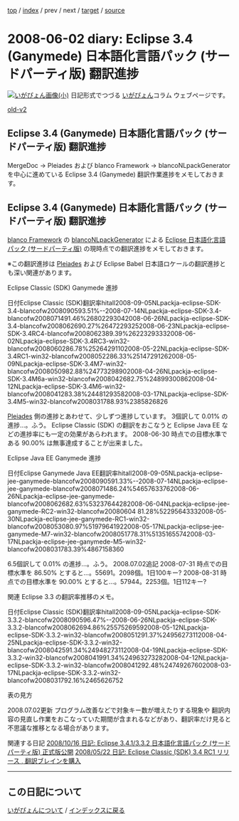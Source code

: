 [top](https://igapyon.github.io/diary/) 
 / [index](https://igapyon.github.io/diary/2008/index.html) 
 / prev 
 / next 
 / [target](https://igapyon.github.io/diary/2008/ig080602.html) 
 / [source](https://github.com/igapyon/diary/blob/gh-pages/2008/ig080602.html.src.md) 

2008-06-02 diary: Eclipse 3.4 (Ganymede) 日本語化言語パック (サードパーティ版) 翻訳進捗
=====================================================================================================
[![いがぴょん画像(小)](https://igapyon.github.io/diary/images/iga200306s.jpg "いがぴょん")](https://igapyon.github.io/diary/memo/memoigapyon.html) 日記形式でつづる [いがぴょん](https://igapyon.github.io/diary/memo/memoigapyon.html)コラム ウェブページです。

[old-v2](ig080602-orig.html)

## Eclipse 3.4 (Ganymede) 日本語化言語パック (サードパーティ版) 翻訳進捗

MergeDoc -> Pleiades および blanco Framework -> blancoNLpackGenerator を中心に進めている Eclipse 3.4 (Ganymede) 翻訳作業進捗をメモしておきます。






## Eclipse 3.4 (Ganymede) 日本語化言語パック (サードパーティ版) 翻訳進捗



[blanco Framework](http://www.igapyon.jp/blanco/blanco.ja.html) の [blancoNLpackGenerator](http://www.igapyon.jp/blanco/blanconlpackgenerator.html)
による [Eclipse 日本語化言語パック (サードパーティ版)](http://www.igapyon.jp/blanco/nlpack/eclipse/index.html) の現時点での翻訳進捗をメモしておきます。

※この翻訳進捗は [Pleiades](http://mergedoc.sourceforge.jp/pleiades.html) および Eclipse Babel 日本語ロケールの翻訳進捗とも深い関連があります。



Eclipse Classic (SDK) Ganymede 進捗


日付Eclipse Classic (SDK)翻訳率hitall2008-09-05NLpackja-eclipse-SDK-3.4-blancofw2008090593.51%--2008-07-14NLpackja-eclipse-SDK-3.4-blancofw2008071491.46%26802293042008-06-26NLpackja-eclipse-SDK-3.4-blancofw2008062690.27%26472293252008-06-23NLpackja-eclipse-SDK-3.4RC4-blancofw2008062389.39%26223293332008-06-02NLpackja-eclipse-SDK-3.4RC3-win32-blancofw2008060286.78%25264291102008-05-22NLpackja-eclipse-SDK-3.4RC1-win32-blancofw2008052286.33%25147291262008-05-09NLpackja-eclipse-SDK-3.4M7-win32-blancofw2008050982.88%24773298902008-04-26NLpackja-eclipse-SDK-3.4M6a-win32-blancofw2008042682.75%24899300862008-04-12NLpackja-eclipse-SDK-3.4M6-win32-blancofw2008041283.38%24481293582008-03-17NLpackja-eclipse-SDK-3.4M5-win32-blancofw2008031788.93%2385826826

[Pleiades](http://mergedoc.sourceforge.jp/pleiades.html) 側の進捗とあわせて、少しずつ進捗しています。
  3個訳して 0.01% の進捗…。ふう。
  Eclipse Classic (SDK) の翻訳をおこなうと Eclipse Java EE などの進捗率にも一定の効果があらわれます。
  2008-06-30 時点での目標水準である 90.00% は無事達成することが出来ました。


Eclipse Java EE Ganymede 進捗

日付Eclipse Ganymede Java EE翻訳率hitall2008-09-05NLpackja-eclipse-jee-ganymede-blancofw2008090591.33%--2008-07-14NLpackja-eclipse-jee-ganymede-blancofw2008071486.24%54657633762008-06-26NLpackja-eclipse-jee-ganymede-blancofw2008062682.63%53237644282008-06-04NLpackja-eclipse-jee-ganymede-RC2-win32-blancofw20080604
      81.28%52295643332008-05-30NLpackja-eclipse-jee-ganymede-RC1-win32-blancofw2008053080.97%51979641922008-05-17NLpackja-eclipse-jee-ganymede-M7-win32-blancofw2008051778.31%51351655742008-03-17NLpackja-eclipse-jee-ganymede-M5-win32-blancofw2008031783.39%4867158360

6.5個訳して 0.01% の進捗…。ふう。
  2008.07.02追記
  2008-07-31 時点での目標水準を 86.50% とすると…。55691。2098個。1日100キー?
    2008-08-31 時点での目標水準を 90.00% とすると…。57944。2253個。1日112キー?
  


関連 Eclipse 3.3 の翻訳率推移のメモ。

日付Eclipse Classic (SDK)翻訳率hitall2008-09-05NLpackja-eclipse-SDK-3.3.2-blancofw2008090596.47%--2008-06-26NLpackja-eclipse-SDK-3.3.2-blancofw2008062694.86%25575269592008-05-12NLpackja-eclipse-SDK-3.3.2-win32-blancofw2008051291.37%24956273112008-04-25NLpackja-eclipse-SDK-3.3.2-win32-blancofw2008042591.34%24948273112008-04-19NLpackja-eclipse-SDK-3.3.2-win32-blancofw2008041991.34%24963273282008-04-12NLpackja-eclipse-SDK-3.3.2-win32-blancofw2008041292.48%24749267602008-03-17NLpackja-eclipse-SDK-3.3.2-win32-blancofw2008031792.16%2465626752


表の見方

2008.07.02更新
プログラム改善などで対象キー数が増えたりする現象や 翻訳内容の見直し作業をおこなっていた期間が含まれるなどがあり、翻訳率だけ見ると不思議な推移となる場合があります。


関連する日記
[2008/10/16 日記: Eclipse 3.4.1/3.3.2 日本語化言語パック (サードパーティ版) 正式版公開](ig081016.html)
  [2008/05/22 日記: Eclipse Classic (SDK) 3.4 RC1 リリース , 翻訳ブレインを購入](ig080522.html)


----------------------------------------------------------------------------------------------------

## この日記について
[いがぴょんについて](https://igapyon.github.io/diary/memo/memoigapyon.html) / [インデックスに戻る](https://igapyon.github.io/diary/idxall.html)
